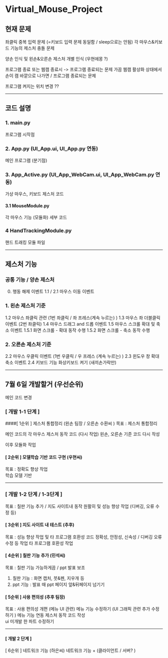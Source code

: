 # Virtual_Mouse_Project

## 현재 문제
좌클릭 중복 입력 문제 (=키보드 입력 문제 동일함 / sleep으로는 안됨)
각 마우스&키보드 기능의 제스처 충돌 문제

양손 인식 및 왼손&오른손 제스처 개별 인식  (우현에몽 ?)

프로그램 종료 또는 웹캠 종료시 -> 프로그램 종료되는 문제
가끔 웹캠 활상화 상태에서 손이 캠 바깥으로 나가면 / 프로그램 종료되는 문제

프로그램 켜지는 위치 변경 ?? 

------------------------------------
## 코드 설명

### 1. main.py
프로그램 시작점 

### 2. App.py (UI_App.ui, UI_App.py 연동)
메인 프로그램 (분기점) 

### 3. App_Active.py (UI_App_WebCam.ui, UI_App_WebCam.py 연동)
가상 마우스, 키보드 제스처 코드  

#### 3.1 MouseModule.py
각 마우스 기능 (모듈화) 세부 코드  

### 4 HandTrackingModule.py
핸드 트래킹 모듈 파일 

 -------------------------------------------
## 제스처 기능 
### 공통 기능 / 양손 제스처 
0. 행동 해제 이벤트
1.1 / 2.1 마우스 이동 이벤트

###  1. 왼손 제스처 기준 
1.2 마우스 좌클릭 관련 (1번 좌클릭 / 좌 프레스(계속 누르는) )
1.3 마우스 좌 더블클릭 이벤트 (2번 좌클릭)
1.4 마우스 드래그 and 드롭 이벤트
1.5 마우스 스크롤 확대 및 축소 이벤트
1.5.1 화면 스크롤 - 확대 동작 수행
1.5.2 화면 스크롤 - 축소 동작 수행

###  2. 오른손 제스처 기준 
2.2 마우스 우클릭 이벤트 (1번 우클릭 / 우 프레스 (계속 누르는) )
2.3 윈도우 창 확대 축소 이벤트
2.4 키보드 기능 화상키보드 켜기 (새끼손가락만)

 -------------------------------------------
## 7월 6일 개발할거 (우선순위)
  메인 코드 변경 

### [ 개발 1-1 단계 ]
####[ 1순위 ] 제스처 통합정리 (왼손 팀장 / 오른손 수환씨 ) 
목표 : 제스처 통합정리
  
메인 코드의 각 마우스 제스처 동작 코드 (다시 작업)
왼손, 오른손 기준 코드 다시 작성 
  
이후 모듈화 작업 

#### [ 2순위 ] 모델학습 기반 코드 구현  (우현씨)
목표 : 정확도 향상 작업  
학습 모델 기반 

------------------------------------------------
### [ 개발 1-2 단계 / 1-3단계 ]
목표 : 칠판 기능 추가 / 지도 사이트내 동작 원활히 및 성능 향상 작업 (디버깅, 오류 수정 등)  

#### [ 3순위 ] 지도 사이트 내 테스트 (추후)
목표 : 성능 향상 작업 및 타 프로그램 호환성 
코드 정확성, 안정성, 신속성 / 디버깅 오류 수정 등 작업 
타 프로그램 호환성 작업 


#### [ 4순위 ] 칠판 기능 추가 (민석씨)
목표 : 칠판 기능 가능하게끔 / ppt 발표 보조
1) 칠판 기능 : 화면 캡처, 붓&펜, 지우개 등
2) ppt 기능 : 발표 때 ppt 페이지 앞&뒤페이지 넘기기 


#### [ 5순위 ] 사용 편의성 (추후 팀장)
목표 : 사용 편의성 개편 (메뉴 UI 관련)
메뉴 기능 수정하기 (UI 그래픽 관련 추가 수정하기 )
메뉴 기능 연동 제스처 동작 코드 작성  
ui 미개발 한 파트 수정하기 

------------------------------------------------
#### [ 개발 2 단계 ]
[ 6순위 ] 네트워크 기능 (하은씨) 
네트워크 기능  + (클라이언트 / 서버? ) 
